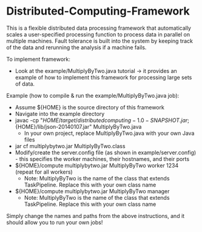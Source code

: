 # Distributed-Computing-Framework

This is a flexible distributed data processing framework that automatically scales a user-specified processing function to process data in parallel on multiple machines. Fault tolerance is built into the system by keeping track of the data and rerunning the analysis if a machine fails.

To implement framework:
- Look at the example/MultiplyByTwo.java tutorial -> it provides an example of how to implement this framework for processing large sets of data.
  
Example (how to compile & run the example/MultiplyByTwo.java job):
- Assume ${HOME} is the source directory of this framework
- Navigate into the example directory
- javac -cp "${HOME}/target/distributedcomputing-1.0-SNAPSHOT.jar;${HOME}/lib/json-20140107.jar" MultiplyByTwo.java
  * In your own project, replace MultiplyByTwo.java with your own Java files
- jar cf multiplybytwo.jar MultiplyByTwo.class
- Modify/create the server.config file (as shown in example/server.config) - this specifies the worker machines, their hostnames, and their ports
- ${HOME}/compute multiplybytwo.jar MultiplyByTwo worker 1234 (repeat for all workers)
  * Note: MultiplyByTwo is the name of the class that extends TaskPipeline. Replace this with your own class name
- ${HOME}/compute multiplybytwo.jar MultiplyByTwo manager
  * Note: MultiplyByTwo is the name of the class that extends TaskPipeline. Replace this with your own class name

Simply change the names and paths from the above instructions, and it should allow you to run your own jobs!
